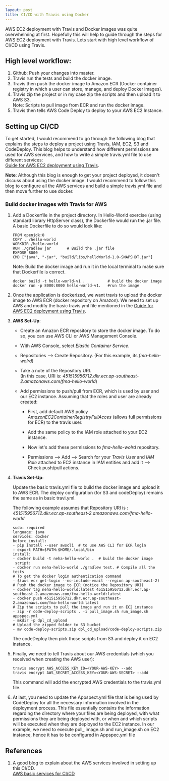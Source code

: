 ```yaml
---
layout: post
title: CI/CD with Travis using Docker
---
```


AWS EC2 deployment with Travis and Docker images was quite overwhelming at first. Hopefully this will help to guide through the steps for AWS EC2 deployment with Travis. Lets start with high level workflow of CI/CD using Travis.

## High level workflow:

1. Github: Push your changes into master.  
2. Travis run the tests and build the docker image.
3. Travis then push the docker image to Amazon ECR (Docker container registry in which a user can store, manage, and deploy Docker images).
4. Travis zip the project or in my case zip the scripts and then upload it to AWS S3.  
Note: Scripts to pull image from ECR and run the docker image.
5. Travis then tells AWS Code Deploy to deploy to your AWS EC2 Instance.  


## Setting up CI/CD

To get started, I would recommend to go through the following blog that explains the steps to deploy a project using Travis, IAM, EC2, S3 and CodeDeploy. This blog helps to understand how different permissions are used for AWS services, and how to write a simple travis.yml file to use different services:  
[Guide for AWS EC2 deployment using Travis](https://medium.com/@itsdavidthai/comprehensive-aws-ec2-deployment-with-travisci-guide-7cafa9c754fc).  

**Note**: Although this blog is enough to get your project deployed, it doesn't discuss about using the docker image. I would recommend to follow this blog to configure all the AWS services and build a simple travis.yml file and then move further to use docker.

### Build docker images with Travis for AWS

1. Add a Dockerfile in the project directory. In Hello-World exercise (using standard library HttpServer class), the Dockerfile would run the .jar file. A basic Dockerfile to do so would look like:  

    ```
    FROM openjdk:8
    COPY . /hello-world
    WORKDIR /hello-world
    RUN ./gradlew jar		# Build the .jar file
    EXPOSE 8000  
    CMD ["java", "-jar", "build/libs/helloWorld-1.0-SNAPSHOT.jar"] 
    ```  
    Note: Build the docker image and run it in the local terminal to make sure that Dockerfile is correct.  

    ```  
    docker build -t hello-world-v1 .          # build the docker image  
    docker run -p 8000:8000 hello-world-v1.	  #run the image
    ```  

2. Once the application is dockerized, we want travis to upload the docker image to AWS ECR (docker repository on Amazon). We need to set up AWS and modify the basic travis.yml file mentioned in the [Guide for AWS EC2 deployment using Travis](https://medium.com/@itsdavidthai/comprehensive-aws-ec2-deployment-with-travisci-guide-7cafa9c754fc).  

3. **AWS Set-Up**: 
     * Create an Amazon ECR repository to store the docker image. To do so, you can use AWS CLI or AWS Management Console.  
       
     *  With AWS Console, select *Elastic Container Service*.
     *  Repositories --> Create Repository. (For this example, its *fma-hello-wolrd*)
     *  Take a note of the Repository URI.  
     (In this case, URI is: *451515956712.dkr.ecr.ap-southeast-2.amazonaws.com/fma-hello-world*)
     * Add permissions to push/pull from ECR, which is used by user and our EC2 instance. Assuming that the roles and user are already created: 
         * First, add default AWS policy *AmazonEC2ContainerRegistryFullAcces* (allows full permissions for ECR) to the travis user.  
         
         * Add the same policy to the IAM role attached to your EC2 instance.
         * Now let's add these permissions to *fma-hello-wolrd* repository.
         
         * Permissions --> Add --> Search for your *Travis User* and *IAM Role* attached to EC2 instance in IAM entities and add it --> Check push/pull actions.   

4. **Travis Set-Up**:    
	 
	Update the basic travis.yml file to build the docker image and upload it to AWS ECR. The deploy configuration (for S3 and codeDeploy) remains the same as in basic travi.yml.  
	  
	The following example assumes that Repository URI is :  
	*451515956712.dkr.ecr.ap-southeast-2.amazonaws.com/fma-hello-world* 

    ```
    sudo: required
    language: java
    services: docker
    before_install:
    - pip install --user awscli  # to use AWS CLI for ECR login		
    - export PATH=$PATH:$HOME/.local/bin
    install:
    - docker build -t neha-hello-world .  # build the docker image
     script:
    - docker run neha-hello-world ./gradlew test. # Compile all the tests 
    # To get the docker login authentication command
    - $(aws ecr get-login --no-include-email --region ap-southeast-2)
    # Push the docker image to ECR (notice the Repository URI)  
    - docker tag neha-hello-world:latest 451515956712.dkr.ecr.ap-southeast-2.amazonaws.com/fma-hello-world:latest
    - docker push 451515956712.dkr.ecr.ap-southeast-2.amazonaws.com/fma-hello-world:latest
    # Zip the scripts to pull the image and run it on EC2 instance
    - zip -r code-deploy-scripts . -i pull_image.sh run_image.sh appspec.yml
    - mkdir -p dpl_cd_upload
    # Upload the zipped folder to S3 bucket
    - mv code-deploy-scripts.zip dpl_cd_upload/code-deploy-scripts.zip
    ```
    The codeDeploy then pick those scripts from S3 and deploy it on EC2 instance. 
5. Finally, we need to tell Travis about our AWS credentials (which you received when creating the AWS user):

    ```
    travis encrypt AWS_ACCESS_KEY_ID=<YOUR-AWS-KEY> --add 
    travis encrypt AWS_SECRET_ACCESS_KEY=<YOUR-AWS-SECRET> --add
    ``` 
    This command will add the encrypted AWS credentials to the travis.yml file.
5. At last, you need to update the Appspect.yml file that is being used by CodeDeploy for all the necessary information involved in the deployment process. This file essentially contains the information regarding the directory where your files are being deployed, with what permissions they are being deployed with, or when and which scripts will be executed when they are deployed to the EC2 instance.
   In our example, we need to execute pull_ image.sh and run_image.sh on EC2 instance, hence it has to be configured in Appspec.yml file
## References
1. A good blog to explain about the AWS services involved in setting up this CI/CD.  
[AWS basic services for CI/CD](https://akiraj48.github.io/aws/2018/03/23/CI-CD-Basics.html)   


 


 